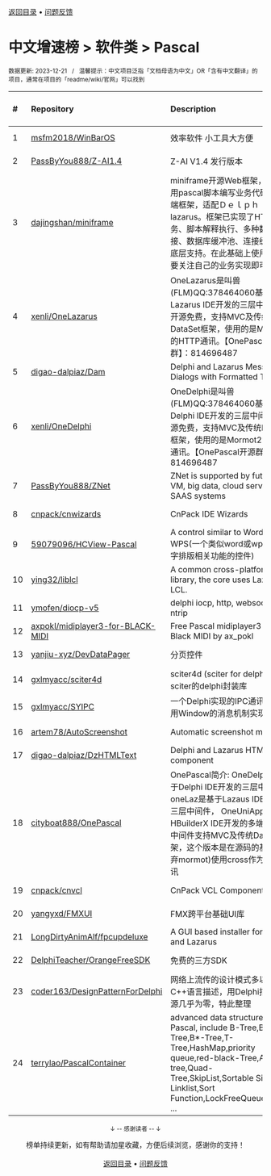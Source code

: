 <a href="https://github.com/GrowingGit/GitHub-Chinese-Top-Charts#github中文排行榜">返回目录</a> • <a href="/content/docs/feedback.md">问题反馈</a>

# 中文增速榜 > 软件类 > Pascal
<sub>数据更新: 2023-12-21&nbsp;&nbsp;&nbsp;/&nbsp;&nbsp;&nbsp;温馨提示：中文项目泛指「文档母语为中文」OR「含有中文翻译」的项目，通常在项目的「readme/wiki/官网」可以找到</sub>

|#|Repository|Description|Stars|Average daily growth|Updated|
|:-|:-|:-|:-|:-|:-|
|1|[msfm2018/WinBarOS](https://github.com/msfm2018/WinBarOS)|效率软件 小工具大方便|15|0|2023-12-17|
|2|[PassByYou888/Z-AI1.4](https://github.com/PassByYou888/Z-AI1.4)|Z-AI V1.4 发行版本|7|0|2023-09-03|
|3|[dajingshan/miniframe](https://github.com/dajingshan/miniframe)|miniframe开源Web框架，一个使用pascal脚本编写业务代码的服务端框架，适配Ｄｅｌｐｈｉ、lazarus。框架已实现了HTTP服务、脚本解释执行、多种数据库连接、数据库缓冲池、连接缓冲池等底层支持。在此基础上使用者只需要关注自己的业务实现即可。|4|0|2023-08-03|
|4|[xenli/OneLazarus](https://github.com/xenli/OneLazarus)|OneLazarus是叫兽(FLM)QQ:378464060基于Lazarus IDE开发的三层中间件，开源免费，支持MVC及传统DataSet框架，使用的是Mormot2的HTTP通讯。【OnePascal开源群】：814696487|5|0|2023-12-13|
|5|[digao-dalpiaz/Dam](https://github.com/digao-dalpiaz/Dam)|Delphi and Lazarus Message Dialogs with Formatted Text|111|0|2023-12-12|
|6|[xenli/OneDelphi](https://github.com/xenli/OneDelphi)|OneDelphi是叫兽(FLM)QQ:378464060基于Delphi IDE开发的三层中间件，开源免费，支持MVC及传统DataSet框架，使用的是Mormot2的HTTP通讯。【OnePascal开源群】：814696487|32|0|2023-12-15|
|7|[PassByYou888/ZNet](https://github.com/PassByYou888/ZNet)|ZNet is supported by future P2P VM, big data, cloud servers, and SAAS systems|47|0|2023-11-21|
|8|[cnpack/cnwizards](https://github.com/cnpack/cnwizards)|CnPack IDE Wizards|536|0|2023-12-13|
|9|[59079096/HCView-Pascal](https://github.com/59079096/HCView-Pascal)|A control similar to Word or WPS(一个类似word或wps用于文字排版相关功能的控件)|102|0|2023-09-11|
|10|[ying32/liblcl](https://github.com/ying32/liblcl)|A common cross-platform GUI library, the core uses Lazarus LCL.|106|0|2023-09-05|
|11|[ymofen/diocp-v5](https://github.com/ymofen/diocp-v5)|delphi iocp, http, websocket, ntrip|234|0|2023-10-04|
|12|[axpokl/midiplayer3-for-BLACK-MIDI](https://github.com/axpokl/midiplayer3-for-BLACK-MIDI)|Free Pascal midiplayer3 for Black MIDI by ax_pokl|17|0|2023-08-03|
|13|[yanjiu-xyz/DevDataPager](https://github.com/yanjiu-xyz/DevDataPager)|分页控件|19|0|2023-08-04|
|14|[gxlmyacc/sciter4d](https://github.com/gxlmyacc/sciter4d)|sciter4d (sciter for delphi) :  一个sciter的delphi封装库|43|0|2023-10-17|
|15|[gxlmyacc/SYIPC](https://github.com/gxlmyacc/SYIPC)|一个Delphi实现的IPC通讯库，使用Window的消息机制实现的。|4|0|2023-10-10|
|16|[artem78/AutoScreenshot](https://github.com/artem78/AutoScreenshot)|Automatic screenshot maker|81|0|2023-12-06|
|17|[digao-dalpiaz/DzHTMLText](https://github.com/digao-dalpiaz/DzHTMLText)|Delphi and Lazarus HTML Label component|151|0|2023-12-15|
|18|[cityboat888/OnePascal](https://github.com/cityboat888/OnePascal)|OnePascal简介: OneDelphi是基于Delphi IDE开发的三层中间件， oneLaz是基于Lazaus IDE开发的三层中间件， OneUniApp是基于HBuilderX IDE开发的多端合一app 中间件支持MVC及传统DataSet框架，这个版本是在源码的基础上(放弃mormot)使用cross作为HTTP通讯|3|0|2023-12-15|
|19|[cnpack/cnvcl](https://github.com/cnpack/cnvcl)|CnPack VCL Components|306|0|2023-12-19|
|20|[yangyxd/FMXUI](https://github.com/yangyxd/FMXUI)|FMX跨平台基础UI库|247|0|2023-11-15|
|21|[LongDirtyAnimAlf/fpcupdeluxe](https://github.com/LongDirtyAnimAlf/fpcupdeluxe)|A GUI based installer for FPC and Lazarus|422|0|2023-12-14|
|22|[DelphiTeacher/OrangeFreeSDK](https://github.com/DelphiTeacher/OrangeFreeSDK)|免费的三方SDK|44|0|2023-12-12|
|23|[coder163/DesignPatternForDelphi](https://github.com/coder163/DesignPatternForDelphi)|网络上流传的设计模式多以Java、C++语言描述，用Delphi描述的资源几乎为零，特此整理|6|0|2023-07-21|
|24|[terrylao/PascalContainer](https://github.com/terrylao/PascalContainer)|advanced data structure in Pascal, include  B-Tree,B+-Tree,B*-Tree,T-Tree,HashMap,priority queue,red-black-Tree,AVL-tree,Quad-Tree,SkipList,Sortable Single Linklist,Sort Function,LockFreeQueue,nth_ele ...|30|0|2023-12-19|

<div align="center">
    <p><sub>↓ -- 感谢读者 -- ↓</sub></p>
    榜单持续更新，如有帮助请加星收藏，方便后续浏览，感谢你的支持！
</div>

<br/>

<div align="center"><a href="https://github.com/GrowingGit/GitHub-Chinese-Top-Charts#github中文排行榜">返回目录</a> • <a href="/content/docs/feedback.md">问题反馈</a></div>
